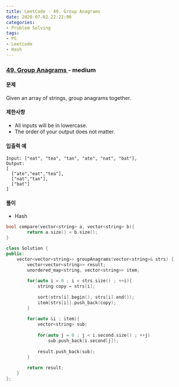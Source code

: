 ```yaml
---
title: LeetCode - 49. Group Anagrams
date: 2020-07-02 22:22:00
categories:
- Problem Solving
tags:
- PS
- Leetcode
- Hash
---
```


### [ 49. Group Anagrams ](https://leetcode.com/problems/group-anagrams/) - medium

#### 문제

Given an array of strings, group anagrams together.

#### 제한사항

- All inputs will be in lowercase.
- The order of your output does not matter.

#### 입출력 예

```
Input: ["eat", "tea", "tan", "ate", "nat", "bat"],
Output:
[
  ["ate","eat","tea"],
  ["nat","tan"],
  ["bat"]
]
```

#### 풀이
  - Hash

```cpp
bool compare(vector<string> a, vector<string> b){
        return a.size() < b.size();
}

class Solution {
public:
    vector<vector<string>> groupAnagrams(vector<string>& strs) {
        vector<vector<string>> result;
        unordered_map<string, vector<string>> item;
        
        for(auto i = 0 ; i < strs.size() ; ++i){
            string copy = strs[i];
            
            sort(strs[i].begin(), strs[i].end());
            item[strs[i]].push_back(copy);
        }
        
        for(auto &i : item){
            vector<string> sub;
        
            for(auto j = 0 ; j < i.second.size() ; ++j)
                sub.push_back(i.second[j]);
                
            result.push_back(sub);
        }
        
        return result;
    }
};
```
